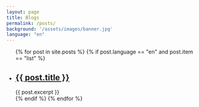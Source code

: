 ```yaml
---
layout: page
title: Blogs
permalink: /posts/
background: '/assets/images/banner.jpg'
language: "en"
---
```


<ul>
    {% for post in site.posts %}
        {% if post.language == "en" and post.item == "list" %}
            <li>
                <h2><a href="{{ post.url }}">{{ post.title }}</a></h2>
                {{ post.excerpt }}
            </li>
        {% endif %}
    {% endfor %}
</ul>